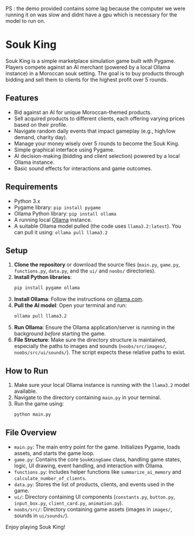 PS : the demo provided contains some lag because the computer we were running it on was slow and didnt have a gpu which is necessary for the model to run on.


# Souk King

Souk King is a simple marketplace simulation game built with Pygame. Players compete against an AI merchant (powered by a local Ollama instance) in a Moroccan souk setting. The goal is to buy products through bidding and sell them to clients for the highest profit over 5 rounds.

## Features

*   Bid against an AI for unique Moroccan-themed products.
*   Sell acquired products to different clients, each offering varying prices based on their profile.
*   Navigate random daily events that impact gameplay (e.g., high/low demand, charity day).
*   Manage your money wisely over 5 rounds to become the Souk King.
*   Simple graphical interface using Pygame.
*   AI decision-making (bidding and client selection) powered by a local Ollama instance.
*   Basic sound effects for interactions and game outcomes.

## Requirements

*   Python 3.x
*   Pygame library: `pip install pygame`
*   Ollama Python library: `pip install ollama`
*   A running local [Ollama](https://ollama.com/) instance.
*   A suitable Ollama model pulled (the code uses `llama3.2:latest`). You can pull it using: `ollama pull llama3.2`

## Setup

1.  **Clone the repository** or download the source files (`main.py`, `game.py`, `functions.py`, `data.py`, and the `ui/` and `noobs/` directories).
2.  **Install Python libraries**:
    ```bash
    pip install pygame ollama
    ```
3.  **Install Ollama**: Follow the instructions on [ollama.com](https://ollama.com/).
4.  **Pull the AI model**: Open your terminal and run:
    ```bash
    ollama pull llama3.2
    ```
5.  **Run Ollama**: Ensure the Ollama application/server is running in the background *before* starting the game.
6.  **File Structure**: Make sure the directory structure is maintained, especially the paths to images and sounds (`noobs/src/images/`, `noobs/src/ui/sounds/`). The script expects these relative paths to exist.

## How to Run

1.  Make sure your local Ollama instance is running with the `llama3.2` model available.
2.  Navigate to the directory containing `main.py` in your terminal.
3.  Run the game using:
    ```bash
    python main.py
    ```

## File Overview

*   `main.py`: The main entry point for the game. Initializes Pygame, loads assets, and starts the game loop.
*   `game.py`: Contains the core `SoukKingGame` class, handling game states, logic, UI drawing, event handling, and interaction with Ollama.
*   `functions.py`: Includes helper functions like `summarize_ai_memory` and `calculate_number_of_clients`.
*   `data.py`: Stores the list of products, clients, and events used in the game.
*   `ui/`: Directory containing UI components (`constants.py`, `button.py`, `input_box.py`, `client_card.py`, `animation.py`).
*   `noobs/src/`: Directory containing game assets (images in `images/`, sounds in `ui/sounds/`).

Enjoy playing Souk King!
